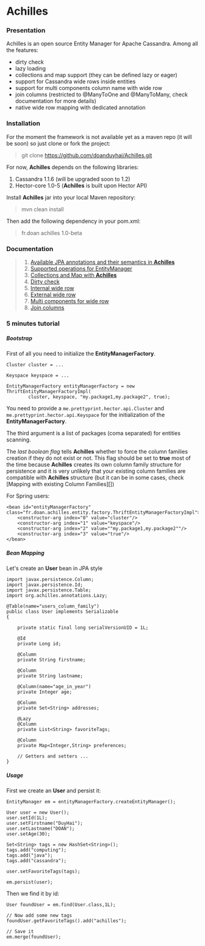 # Achilles #

### Presentation #

 Achilles is an open source Entity Manager for Apache Cassandra. Among all the features:
 
 * dirty check
 * lazy loading
 * collections and map support (they can be defined lazy or eager) 
 * support for Cassandra wide rows inside entities
 * support for multi components column name with wide row
 * join columns (restricted to @ManyToOne and @ManyToMany, check documentation for more details)
 * native wide row mapping with dedicated annotation

### Installation #

 For the moment the framework is not available yet as a maven repo (it will be soon) so just clone or fork the 
 project:
 
>	git clone https://github.com/doanduyhai/Achilles.git

 For now, **Achilles** depends on the following libraries:
 
 1. Cassandra 1.1.6 (will be upgraded soon to 1.2)
 2. Hector-core 1.0-5 (**Achilles** is built upon Hector API) 

 Install **Achilles** jar into your local Maven repository:
 
>	mvn clean install 

 Then add the following dependency in your pom.xml:
 
>	<dependency>	
>		<groupId>fr.doan</groupId>
>		<artifactId>achilles</artifactId>
>		<version>1.0-beta</version>
>	</dependency>  

### Documentation #

>	1. [Available JPA annotations and their semantics in **Achilles**](/doanduyhai/achilles/tree/master/documentation/annotations.markdown)
>	2. [Supported operations for EntityManager](/doanduyhai/achilles/tree/master/documentation/annotations.markdown)
>	3. [Collections and Map with **Achilles**](/doanduyhai/achilles/tree/master/documentation/annotations.markdown)
>	4. [Dirty check](/doanduyhai/achilles/tree/master/documentation/annotations.markdown)
>	5. [Internal wide row](/doanduyhai/achilles/tree/master/documentation/annotations.markdown)
>	6. [External wide row](/doanduyhai/achilles/tree/master/documentation/annotations.markdown)
>	7. [Multi components for wide row](/doanduyhai/achilles/tree/master/documentation/annotations.markdown)
>	8. [Join columns](/doanduyhai/achilles/tree/master/documentation/annotations.markdown)

 
### 5 minutes tutorial #

##### Bootstrap #

 First of all you need to initialize the **EntityManagerFactory**.

	Cluster cluster = ...
	
	Keyspace keyspace = ...
	
	EntityManagerFactory entityManagerFactory = new ThriftEntityManagerFactoryImpl(
			cluster, keyspace, "my.package1,my.package2", true);


 You need to provide a `me.prettyprint.hector.api.Cluster` and 	`me.prettyprint.hector.api.Keyspace` 
 for the initialization of the **EntityManagerFactory**. 
 
 The third argument is a list of packages (coma separated) for entities scanning.
 
 The *last boolean flag* tells **Achilles** whether to force the column families creation if they do not 
 exist or not. This flag should be set to **true** most of the time because **Achilles** creates its own 
 column family structure for persistence and it is very unlikely that your existing column families 
 are compatible with **Achilles** structure (but it can be in some cases, check [Mapping with existing 
 Column Families][])

 For Spring users:

	<bean id="entityManagerFactory" class="fr.doan.achilles.entity.factory.ThriftEntityManagerFactoryImpl">
		<constructor-arg index="0" value="cluster"/>
		<constructor-arg index="1" value="keyspace"/>
		<constructor-arg index="2" value=""my.package1,my.package2""/>
		<constructor-arg index="3" value="true"/>		
	</bean>

##### Bean Mapping #

 Let's create an **User** bean in JPA style

	import javax.persistence.Column;
	import javax.persistence.Id;
	import javax.persistence.Table;
	import org.achilles.annotations.Lazy;
 
	@Table(name="users_column_family")
	public class User implements Serializable
	{

		private static final long serialVersionUID = 1L;

		@Id
		private Long id;

		@Column
		private String firstname;

		@Column
		private String lastname;
		
		@Column(name="age_in_year")
		private Integer age;
		
		@Column
		private Set<String> addresses;
		
		@Lazy
		@Column
		private List<String> favoriteTags;
		
		@Column
		private Map<Integer,String> preferences;
		
		// Getters and setters ...
	}	
 
##### Usage #####	


 First we create an **User** and persist it:
 
	EntityManager em = entityManagerFactory.createEntityManager();

	User user = new User();
	user.setId(1L);
	user.setFirstname("DuyHai");
	user.setLastname("DOAN");
	user.setAge(30);

	Set<String> tags = new HashSet<String>();
	tags.add("computing");
	tags.add("java");
	tags.add("cassandra");

	user.setFavoriteTags(tags);

	em.persist(user);

 Then we find it by id:
	
	User foundUser = em.find(User.class,1L);
	
	// Now add some new tags
	foundUser.getFavoriteTags().add("achilles"); 
	
	// Save it
	em.merge(foundUser);
	
	

